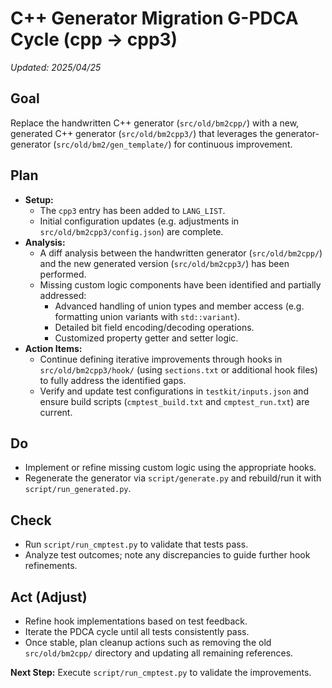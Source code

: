 # C++ Generator Migration G-PDCA Cycle (cpp → cpp3)

_Updated: 2025/04/25_

## Goal

Replace the handwritten C++ generator (`src/old/bm2cpp/`) with a new, generated C++ generator (`src/old/bm2cpp3/`) that leverages the generator-generator (`src/old/bm2/gen_template/`) for continuous improvement.

## Plan

- **Setup:**
  - The `cpp3` entry has been added to `LANG_LIST`.
  - Initial configuration updates (e.g. adjustments in `src/old/bm2cpp3/config.json`) are complete.
- **Analysis:**
  - A diff analysis between the handwritten generator (`src/old/bm2cpp/`) and the new generated version (`src/old/bm2cpp3/`) has been performed.
  - Missing custom logic components have been identified and partially addressed:
    - Advanced handling of union types and member access (e.g. formatting union variants with `std::variant`).
    - Detailed bit field encoding/decoding operations.
    - Customized property getter and setter logic.
- **Action Items:**
  - Continue defining iterative improvements through hooks in `src/old/bm2cpp3/hook/` (using `sections.txt` or additional hook files) to fully address the identified gaps.
  - Verify and update test configurations in `testkit/inputs.json` and ensure build scripts (`cmptest_build.txt` and `cmptest_run.txt`) are current.

## Do

- Implement or refine missing custom logic using the appropriate hooks.
- Regenerate the generator via `script/generate.py` and rebuild/run it with `script/run_generated.py`.

## Check

- Run `script/run_cmptest.py` to validate that tests pass.
- Analyze test outcomes; note any discrepancies to guide further hook refinements.

## Act (Adjust)

- Refine hook implementations based on test feedback.
- Iterate the PDCA cycle until all tests consistently pass.
- Once stable, plan cleanup actions such as removing the old `src/old/bm2cpp/` directory and updating all remaining references.

**Next Step:** Execute `script/run_cmptest.py` to validate the improvements.
